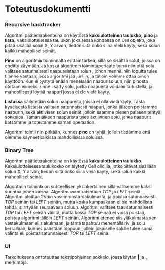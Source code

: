 # Toteutusdokumentti

### Recursive backtracker
Algoritmi päätietorakenteina on käytössä **kaksiulotteinen taulukko**, **pino** ja **lista**. Kaksiulotteisessa taulukon jokaisessa kohdassa on Cell objekti,
joka pitää sisällää solun  X, Y arvon, tiedon siitä onko siinä vielä käyty, sekä solun kaikki mahdolliset seinät. 

**Pino** on algoritmin toiminnalta erittäin tärkeä,
sillä se sisältää solut, joissa on ehditty käymään. Ja koska algoritmin toimintaperiaate toimii niin että solu valitsee satunnaisesti naapureistaan solun , johon mennä, niin lopulta
tulee tilanne vastaan, jossa algoritmi jää jumiin, ja tällöin voimme ottaa pinon käyttöön. Kun ei pystytä enään menemään naapurisoluun, niin pinosta otetaan viimeksi sinne lisätty solu, jonka naapueita voidaan tarkistella,
ja mahdollisesti löytää naapuri jossa ei ole vielä käyty.

**Listassa** säilytetään solun naapureita, joissa ei olla vielä käyty. Tästä kyseisestä listasta valitaan satunnaisesti naapuri, jonka jälkeen poistamme naapurin, sekä aktiivisen solun seinät, jolloin saamme pienen palasen tehtyä sokkeloa.
Tämän jälkeen naapurista tulee aktiivinen solu, jonka naapurit katsomme ja toteutamme saman operaation.

Algoritmi toimii niin pitkään, kunnes **pino** on tyhjä, jolloin tiedämme että olemme käyneet kaikissa mahdollisissa soluissa.

### Binary Tree
Algoritmi päätietorakenteina on käytössä **kaksiulotteinen taulukko**. Kaksiulotteisessa taulukokko on täytetty Cell olioilla, jotka pitävät sisällään solun  X, Y arvon, tiedon siitä onko siinä vielä käyty, sekä solun kaikki mahdolliset seinät.

Algoritmin toiminta on suhteellisen yksinkertainen sillä valitsemme kaksi suuntaa johon katsoa, Algoritmissani katsotaan *TOP* ja *LEFT* seiniä. Algoritmi aloittaa *Gridin* vasemmasta yläkulmasta, ja poistaa satunnaisesti *TOP* seinän tai *LEFT* seinän, mutta koska kumpaakaan ei ole mahdollista tehdä, siirrtyään seuraavaan soluun. Algoritmi valitsee taas satunnaisesti *TOP* tai *LEFT* seinän väliltä, mutta koska *TOP* seinää ei voida poistaa, poistaa algoritmi tällöin *LEFT* seinän. Algoritmi etenee siis yläkulmasta sen vastakulmaan eli alakulmaan, ja tämä tapahtuu menemällä rivi ja solu kerrallaan, kunnes päästään loppuun, jolloin jokaiselle solulle tulee sama valinta eli poistaa satunnaisesti *TOP* tai *LEFT* seinä.

### UI
Tarkoituksena on toteuttaa tekstipohjainen sokkelo, jossa käytän **|** ja **_** merkintöjä.
